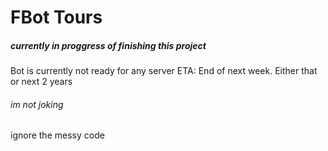 # FBot Tours
##### currently in proggress of finishing this project
Bot is currently not ready for any server
ETA: End of next week. Either that or next 2 years
###### im not joking

ignore the messy code
